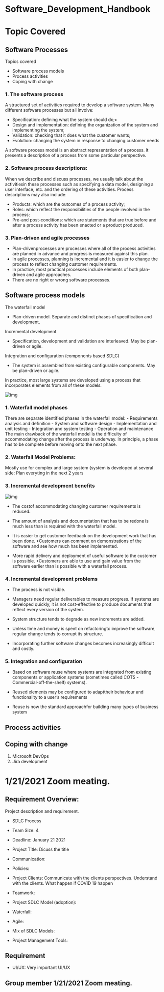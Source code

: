 # Software_Development_Handbook

# Topic Covered

## Software Processes
Topics covered
- Software process models 
- Process activities
- Coping with change

### 1. The software process
A structured set of activities required to develop a software system.  Many different software processes but all involve:
 - Specification: defining what the system should do;▪
 - Design and implementation: defining the organization of the system and implementing the system;
 - Validation: checking that it does what the customer wants;
 - Evolution: changing the system in response to changing customer needs

A software process model is an abstract representation of a process. It presents a description of a process from some particular perspective.

### 2. Software process descriptions:
When we describe and discuss processes, we usually talk about the activitiesin these processes such as specifying a data model, designing a user interface, etc. and the ordering of these activities.
Process descriptions may also include:
 - Products: which are the outcomes of a process activity;
 - Roles: which reflect the responsibilities of the people involved in the process;
 - Pre-and post-conditions: which are statements that are true before and after a process activity has been enacted or a product produced. 

### 3. Plan-driven and agile processes
- Plan-drivenprocesses are processes where all of the process activities are planned in advance and progress is measured against this plan. 
- In agile processes, planning is incremental and it is easier to change the process to reflect changing customer requirements. 
- In practice, most practical processes include elements of both plan-driven and agile approaches. 
- There are no right or wrong software processes.

## Software process models
The waterfall model
 - Plan-driven model. Separate and distinct phases of specification and development.

Incremental development
 - Specification, development and validation are interleaved. May be plan-driven or agile.
 
Integration and configuration (components based SDLC)
 - The system is assembled from existing configurable components. May be plan-driven or agile.

In practice, most large systems are developed using a process that incorporates elements from all of these models.

![img](https://github.com/jackyhuynh/Software_Development_Handbook/blob/main/images/water_Fall.PNG)

### 1. Waterfall model phases

There are separate identified phases in the waterfall model:
    - Requirements analysis and definition
    - System and software design
    - Implementation and unit testing
    - Integration and system testing
    - Operation and maintenance
The main drawback of the waterfall model is the difficulty of accommodating change after the process is underway. In principle, a phase has to be complete before moving onto the next phase.

### 2. Waterfall Model Problems:

Mostly use for complex and large system (system is developed at several side: Plan everyting in the next 2 years 

### 3. Incremental development benefits

![img](https://github.com/jackyhuynh/Software_Development_Handbook/blob/main/images/Incremetal%20Development.PNG)

- The costof accommodating changing customer requirements is reduced. 

- The amount of analysis and documentation that has to be redone is much less than is required with the waterfall model.

- It is easier to get customer feedback on the development work that has been done. ▪Customers can comment on demonstrations of the software and see how much has been implemented. 

- More rapid delivery and deployment of useful software to the customer is possible. ▪Customers are able to use and gain value from the software earlier than is possible with a waterfall process.

### 4. Incremental development problems

- The process is not visible. 

- Managers need regular deliverables to measure progress. If systems are developed quickly, it is not cost-effective to produce documents that reflect every version of the system. 

- System structure tends to degrade as new increments are added.

- Unless time and money is spent on refactoringto improve the software, regular change tends to corrupt its structure.

- Incorporating further software changes becomes increasingly difficult and costly.

### 5. Integration and configuration

- Based on software reuse where systems are integrated from existing components or application systems (sometimes called COTS -Commercial-off-the-shelf) systems).

- Reused elements may be configured to adapttheir behaviour and functionality to a user’s requirements

- Reuse is now the standard approachfor building many types of business system

## Process activities


## Coping with change

1. Microsoft DevOps
2. Jira development

# 1/21/2021 Zoom meating.

## Requirement Overview:

Project description and requirement. 
- SDLC Process
- Team Size: 4
- Deadline: January 21 2021
- Project Title: Dicuss the title

- Communication:
 - Policies: 
 - Project Clients: Communicate with the clients perspectives. Understand with the clients. What happen if COVID 19 happen
 - Teamwork: 

- Project SDLC Model (adoption): 
 - Waterfall:
 - Agile:
 - Mix of SDLC Models:

- Project Management Tools: 

## Requirement
 - UI/UX:
    Very important UI/UX

## Group member 1/21/2021 Zoom meating.    